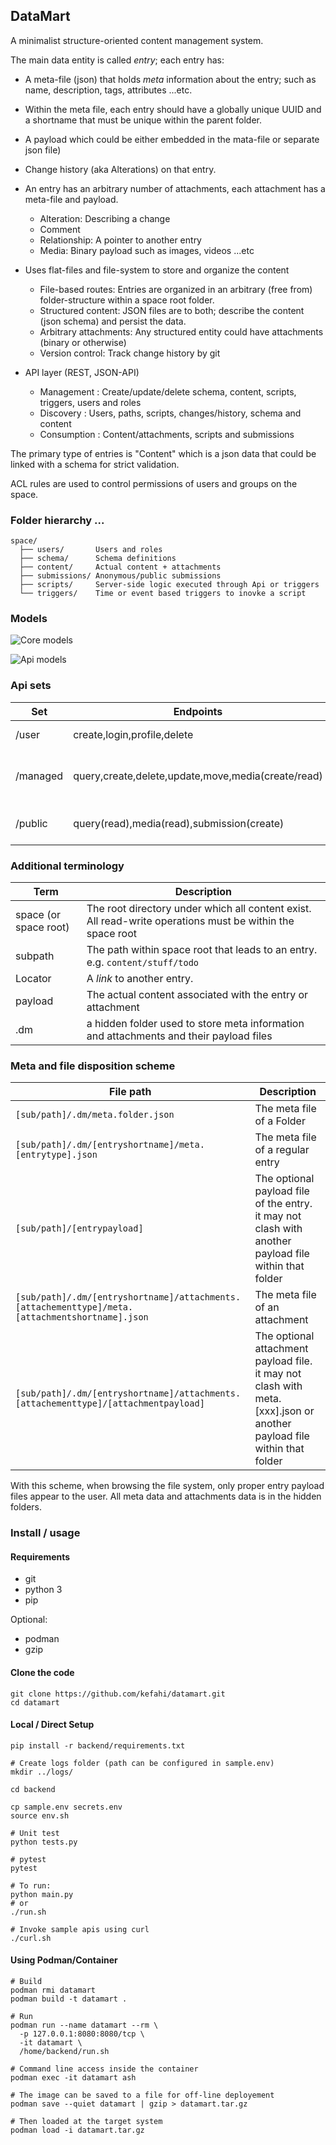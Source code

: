 ## DataMart 

A minimalist structure-oriented content management system.

The main data entity is called *entry*; each entry has:
 - A meta-file (json) that holds *meta* information about the entry; such as name, description, tags, attributes ...etc. 
 - Within the meta file, each entry should have a globally unique UUID and a shortname that must be unique within the parent folder.
 - A payload which could be either embedded in the mata-file or separate json file)
 - Change history (aka Alterations) on that entry.
 - An entry has an arbitrary number of attachments, each attachment has a meta-file and payload. 
   - Alteration: Describing a change
   - Comment 
   - Relationship: A pointer to another entry
   - Media: Binary payload such as images, videos ...etc

- Uses flat-files and file-system to store and organize the content
  - File-based routes: Entries are organized in an arbitrary (free from) folder-structure within a space root folder.
  - Structured content: JSON files are to both;  describe the content (json schema) and persist the data.
  - Arbitrary attachments: Any structured entity could have attachments (binary or otherwise)
  - Version control: Track change history by git 
  
- API layer (REST, JSON-API)
  - Management  : Create/update/delete schema, content, scripts, triggers, users and roles
  - Discovery   : Users, paths, scripts, changes/history, schema and content
  - Consumption : Content/attachments, scripts and submissions   


The primary type of entries is "Content" which is a json data that could be linked with a schema for strict validation.

ACL rules are used to control permissions of users and groups on the space.


###  Folder hierarchy ...

```
space/
  ├── users/       Users and roles
  ├── schema/      Schema definitions
  ├── content/     Actual content + attachments 
  ├── submissions/ Anonymous/public submissions
  ├── scripts/     Server-side logic executed through Api or triggers
  └── triggers/    Time or event based triggers to inovke a script
```

### Models

![Core models](./docs/models_core.svg)

![Api models](./docs/models_api.svg)

### Api sets

| Set | Endpoints | Description |
|----|----|----|
| /user | create,login,profile,delete | User account |
| /managed | query,create,delete,update,move,media(create/read) | Users-only apis to manage content |
| /public | query(read),media(read),submission(create) | Public apis for public consumers |


### Additional terminology

| Term | Description |
|----|----|
| space (or space root)| The root directory under which all content exist. All read-write operations must be within the space root| 
| subpath | The path within space root that leads to an entry. e.g. `content/stuff/todo` |
| Locator | A *link* to another entry. |
| payload | The actual content associated with the entry or attachment |
| .dm | a hidden folder used to store meta information and attachments and their payload files |

### Meta and file disposition scheme


| File path | Description |
|----|----|
| `[sub/path]/.dm/meta.folder.json` | The meta file of a Folder |
| `[sub/path]/.dm/[entryshortname]/meta.[entrytype].json` | The meta file of a regular entry |
| `[sub/path]/[entrypayload]` | The optional payload file of the entry. it may not clash with another payload file within that folder|
| `[sub/path]/.dm/[entryshortname]/attachments.[attachementtype]/meta.[attachmentshortname].json` | The meta file of an attachment |
| `[sub/path]/.dm/[entryshortname]/attachments.[attachementtype]/[attachmentpayload]` | The optional attachment payload file. it may not clash with meta.[xxx].json or another payload file within that folder|

With this scheme, when browsing the file system, only proper entry payload files appear to the user. All meta data and attachments data is in the hidden folders.


### Install / usage

#### Requirements

- git
- python 3
- pip

Optional:

- podman
- gzip


#### Clone the code

```
git clone https://github.com/kefahi/datamart.git
cd datamart
```

#### Local / Direct Setup

```
pip install -r backend/requirements.txt

# Create logs folder (path can be configured in sample.env)
mkdir ../logs/

cd backend 

cp sample.env secrets.env
source env.sh

# Unit test
python tests.py

# pytest
pytest

# To run:
python main.py
# or 
./run.sh

# Invoke sample apis using curl
./curl.sh
```

#### Using Podman/Container

```
# Build
podman rmi datamart
podman build -t datamart .

# Run 
podman run --name datamart --rm \
  -p 127.0.0.1:8080:8080/tcp \
  -it datamart \
  /home/backend/run.sh
  
# Command line access inside the container
podman exec -it datamart ash

# The image can be saved to a file for off-line deployement
podman save --quiet datamart | gzip > datamart.tar.gz

# Then loaded at the target system
podman load -i datamart.tar.gz
```

